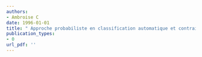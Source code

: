 ```yaml
---
authors: 
- Ambroise C 
date: 1996-01-01
title: " Approche probabiliste en classification automatique et contraintes de voisinage "
publication_types:
- 0
url_pdf: ''
---
```

